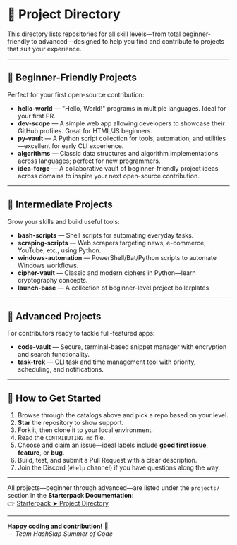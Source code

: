 # 📂 Project Directory

This directory lists repositories for all skill levels—from total beginner-friendly to advanced—designed to help you find and contribute to projects that suit your experience.

---

## 🎯 Beginner-Friendly Projects  
Perfect for your first open-source contribution:

- **hello-world** — "Hello, World!" programs in multiple languages. Ideal for your first PR.  
- **dev-scope** — A simple web app allowing developers to showcase their GitHub profiles. Great for HTML/JS beginners.  
- **py-vault** — A Python script collection for tools, automation, and utilities—excellent for early CLI experience.  
- **algorithms** — Classic data structures and algorithm implementations across languages; perfect for new programmers.
- **idea-forge** — A collaborative vault of beginner-friendly project ideas across domains to inspire your next open-source contribution.

---

## 🔧 Intermediate Projects  
Grow your skills and build useful tools:

- **bash-scripts** — Shell scripts for automating everyday tasks.  
- **scraping-scripts** — Web scrapers targeting news, e-commerce, YouTube, etc., using Python.  
- **windows-automation** — PowerShell/Bat/Python scripts to automate Windows workflows.  
- **cipher-vault** — Classic and modern ciphers in Python—learn cryptography concepts.
- **launch-base** — A collection of beginner-level project boilerplates

---

## 🚀 Advanced Projects  
For contributors ready to tackle full-featured apps:

- **code-vault** — Secure, terminal-based snippet manager with encryption and search functionality.  
- **task-trek** — CLI task and time management tool with priority, scheduling, and notifications.

---

## 🚀 How to Get Started

1. Browse through the catalogs above and pick a repo based on your level.  
2. **Star** the repository to show support.  
3. Fork it, then clone it to your local environment.  
4. Read the `CONTRIBUTING.md` file.  
5. Choose and claim an issue—ideal labels include **good first issue**, **feature**, or **bug**.  
6. Build, test, and submit a Pull Request with a clear description.  
7. Join the Discord (`#help` channel) if you have questions along the way.

---

All projects—beginner through advanced—are listed under the `projects/` section in the **Starterpack Documentation**:  
👉 [Starterpack ➤ Project Directory](https://hashslap.github.io/hssoc/#/projects][https://github.com/HashSlap-Summer-of-Code/hashslap-starter-pack/blob/main/docs/03_project_directory.md])

---

**Happy coding and contribution!** 💚  
*— Team HashSlap Summer of Code*
